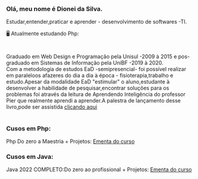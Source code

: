 ### Olá, meu nome é Dionei da Silva.
 Estudar,entender,praticar e aprender - desenvolvimento de softwares -TI.
  
 
  🖥️ Atualmente estudando Php:


  
 # 

Graduado em Web Design e Programação pela Unisul -2009 à 2015 e pos-graduado em Sistemas de Informação pela UniBF -2019 à 2020.</br>
Com a metodologia de estudos EaD -semipresencial- foi possível realizar em paraleloos afazeres do dia a dia à época - fisioterapia,trabalho e estudo.Apesar da modalidade EaD "estimular" o aluno,estudante à desenvolver a habilidade de pesquisar,encontrar soluções para os problemas foi através da leitura de Aprendendo Inteligência do professor Pier que realmente aprendi a aprender.A palestra de lançamento desse livro,pode ser assistida [clicando aqui](https://www.youtube.com/watch?v=RlSCoYwnxr4)

#

### Cusos em Php:

 Php Do zero a Maestria + Projetos: [Ementa do curso](https://github.com/DioneiSilva/PHP_do_Zero_a_Maestria)

 ### Cusos em Java:

 Java 2022 COMPLETO:Do zero ao profissional + Projetos: [Ementa do curso](https://github.com/DioneiSilva/Java2022_completo/blob/main/README.md)




 

            
          
           
          
          
          

